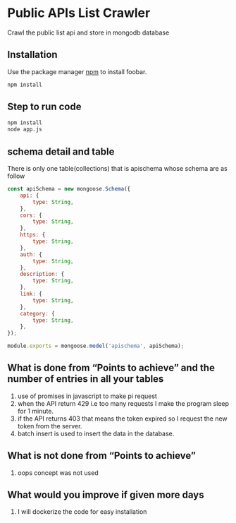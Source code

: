 # Public APIs List Crawler

Crawl the public list api and store in mongodb database

## Installation

Use the package manager [npm](https://docs.npmjs.com/cli/v7/commands/npm-install) to install foobar.

```bash
npm install
```

## Step to run code

```bash
npm install
node app.js
```

## schema detail and table
There is only one table(collections) that is apischema whose schema are as follow
```javascript
const apiSchema = new mongoose.Schema({
	api: {
		type: String,
	},
	cors: {
		type: String,
	},
	https: {
		type: String,
	},
	auth: {
		type: String,
	},
	description: {
		type: String,
	},
	link: {
		type: String,
	},
	category: {
		type: String,
	},
});

module.exports = mongoose.model('apischema', apiSchema);
```

## What is done from “Points to achieve” and the number of entries in all your tables 
1. use of promises in javascript to make pi request
2.  when the API return 429 i.e too many requests I make the program sleep for 1 minute. 
3. if the API returns 403 that means the token expired so I request the new token from the server.
4. batch insert is used to insert the data in the database.

## What is not done from “Points to achieve”
1. oops concept was not used
## What would you improve if given more days
1. I will dockerize the code for easy installation
